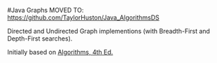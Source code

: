 #Java Graphs
MOVED TO: <a href="https://github.com/TaylorHuston/Java_AlgorithmsDS">https://github.com/TaylorHuston/Java_AlgorithmsDS</a>

Directed and Undirected Graph implementions (with Breadth-First and Depth-First searches).

Initially based on <a href="http://algs4.cs.princeton.edu/home/" target="_blank">Algorithms, 4th Ed.</a>
